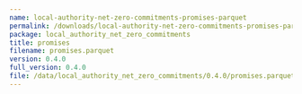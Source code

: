 ```yaml
---
name: local-authority-net-zero-commitments-promises-parquet
permalink: /downloads/local-authority-net-zero-commitments-promises-parquet/0_4_0
package: local_authority_net_zero_commitments
title: promises
filename: promises.parquet
version: 0.4.0
full_version: 0.4.0
file: /data/local_authority_net_zero_commitments/0.4.0/promises.parquet
---
```


